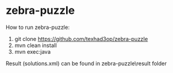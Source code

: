 # zebra-puzzle
How to run zebra-puzzle:
1. git clone https://github.com/texhad3op/zebra-puzzle
2. mvn clean install
3. mvn exec:java

Result (solutions.xml) can be found in zebra-puzzle\result folder
